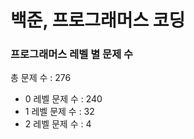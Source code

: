 # 백준, 프로그래머스 코딩
### 프로그래머스 레벨 별 문제 수
총 문제 수 : 276
- 0 레벨 문제 수 : 240
- 1 레벨 문제 수 : 32
- 2 레벨 문제 수 : 4

